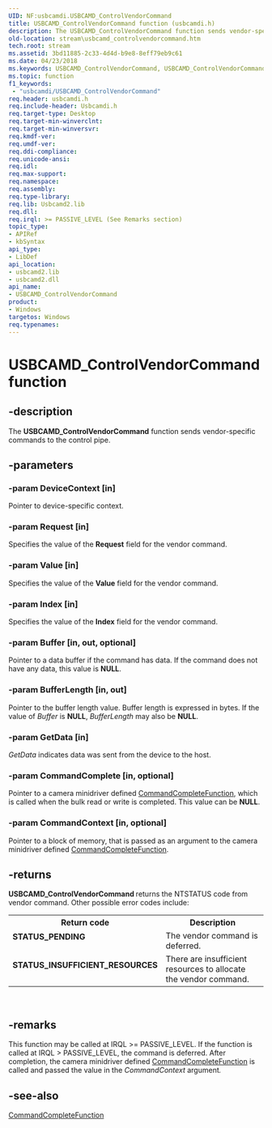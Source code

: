 ```yaml
---
UID: NF:usbcamdi.USBCAMD_ControlVendorCommand
title: USBCAMD_ControlVendorCommand function (usbcamdi.h)
description: The USBCAMD_ControlVendorCommand function sends vendor-specific commands to the control pipe.
old-location: stream\usbcamd_controlvendorcommand.htm
tech.root: stream
ms.assetid: 3bd11885-2c33-4d4d-b9e8-8eff79eb9c61
ms.date: 04/23/2018
ms.keywords: USBCAMD_ControlVendorCommand, USBCAMD_ControlVendorCommand function [Streaming Media Devices], stream.usbcamd_controlvendorcommand, usbcamdi/USBCAMD_ControlVendorCommand, usbcmdpr_71f3fad0-03ef-4328-90cf-d556de6736f5.xml
ms.topic: function
f1_keywords:
 - "usbcamdi/USBCAMD_ControlVendorCommand"
req.header: usbcamdi.h
req.include-header: Usbcamdi.h
req.target-type: Desktop
req.target-min-winverclnt: 
req.target-min-winversvr: 
req.kmdf-ver: 
req.umdf-ver: 
req.ddi-compliance: 
req.unicode-ansi: 
req.idl: 
req.max-support: 
req.namespace: 
req.assembly: 
req.type-library: 
req.lib: Usbcamd2.lib
req.dll: 
req.irql: >= PASSIVE_LEVEL (See Remarks section)
topic_type:
- APIRef
- kbSyntax
api_type:
- LibDef
api_location:
- usbcamd2.lib
- usbcamd2.dll
api_name:
- USBCAMD_ControlVendorCommand
product:
- Windows
targetos: Windows
req.typenames: 
---
```


# USBCAMD_ControlVendorCommand function


## -description


The <b>USBCAMD_ControlVendorCommand</b> function sends vendor-specific commands to the control pipe.


## -parameters




### -param DeviceContext [in]

Pointer to device-specific context.


### -param Request [in]

Specifies the value of the <b>Request</b> field for the vendor command.


### -param Value [in]

Specifies the value of the <b>Value</b> field for the vendor command.


### -param Index [in]

Specifies the value of the <b>Index</b> field for the vendor command.


### -param Buffer [in, out, optional]

Pointer to a data buffer if the command has data. If the command does not have any data, this value is <b>NULL</b>.


### -param BufferLength [in, out]

Pointer to the buffer length value. Buffer length is expressed in bytes. If the value of <i>Buffer</i> is <b>NULL</b>, <i>BufferLength</i> may also be <b>NULL</b>.


### -param GetData [in]

<i>GetData</i> indicates data was sent from the device to the host.


### -param CommandComplete [in, optional]

Pointer to a camera minidriver defined <a href="https://docs.microsoft.com/windows-hardware/drivers/ddi/content/usbcamdi/nc-usbcamdi-pcommand_complete_function">CommandCompleteFunction</a>, which is called when the bulk read or write is completed. This value can be <b>NULL</b>.


### -param CommandContext [in, optional]

Pointer to a block of memory, that is passed as an argument to the camera minidriver defined <a href="https://docs.microsoft.com/windows-hardware/drivers/ddi/content/usbcamdi/nc-usbcamdi-pcommand_complete_function">CommandCompleteFunction</a>.


## -returns



<b>USBCAMD_ControlVendorCommand </b>returns the NTSTATUS code from vendor command. Other possible error codes include:

<table>
<tr>
<th>Return code</th>
<th>Description</th>
</tr>
<tr>
<td width="40%">
<dl>
<dt><b>STATUS_PENDING</b></dt>
</dl>
</td>
<td width="60%">
The vendor command is deferred.

</td>
</tr>
<tr>
<td width="40%">
<dl>
<dt><b>STATUS_INSUFFICIENT_RESOURCES</b></dt>
</dl>
</td>
<td width="60%">
There are insufficient resources to allocate the vendor command.

</td>
</tr>
</table>
 




## -remarks



This function may be called at IRQL >= PASSIVE_LEVEL. If the function is called at IRQL > PASSIVE_LEVEL, the command is deferred. After completion, the camera minidriver defined <a href="https://docs.microsoft.com/windows-hardware/drivers/ddi/content/usbcamdi/nc-usbcamdi-pcommand_complete_function">CommandCompleteFunction</a> is called and passed the value in the <i>CommandContext</i> argument<i>.</i>




## -see-also




<a href="https://docs.microsoft.com/windows-hardware/drivers/ddi/content/usbcamdi/nc-usbcamdi-pcommand_complete_function">CommandCompleteFunction</a>
 

 

